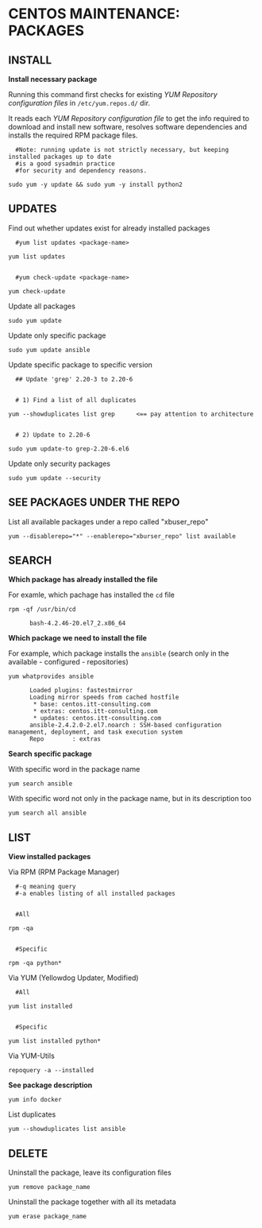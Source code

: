 # CENTOS MAINTENANCE: PACKAGES



## INSTALL

**Install necessary package**

Running this command first checks for existing *YUM Repository configuration files* in `/etc/yum.repos.d/` dir. 

It reads each *YUM Repository configuration file* to get the info required to download and install new software, resolves software dependencies and installs the required RPM package files.
```
  #Note: running update is not strictly necessary, but keeping installed packages up to date 
  #is a good sysadmin practice 
  #for security and dependency reasons.
  
sudo yum -y update && sudo yum -y install python2
```

## UPDATES

Find out whether updates exist for already installed packages
```
  #yum list updates <package-name>
  
yum list updates


  #yum check-update <package-name>
  
yum check-update
```

Update all packages
```
sudo yum update
```

Update only specific package
```
sudo yum update ansible
```

Update specific package to specific version
```
  ## Update 'grep' 2.20-3 to 2.20-6
  
  
  # 1) Find a list of all duplicates
  
yum --showduplicates list grep      <== pay attention to architecture


  # 2) Update to 2.20-6
  
sudo yum update-to grep-2.20-6.el6
```

Update only security packages
```
sudo yum update --security
```


## SEE PACKAGES UNDER THE REPO

List all available packages under a repo called "xbuser_repo"
```
yum --disablerepo="*" --enablerepo="xburser_repo" list available
```


## SEARCH

**Which package has already installed the file**

For examle, which pachage has installed the `cd` file
```
rpm -qf /usr/bin/cd

      bash-4.2.46-20.el7_2.x86_64
```

**Which package we need to install the file**

For example, which package installs the `ansible` (search only in the available - configured - repositories)
```
yum whatprovides ansible

      Loaded plugins: fastestmirror
      Loading mirror speeds from cached hostfile
       * base: centos.itt-consulting.com
       * extras: centos.itt-consulting.com
       * updates: centos.itt-consulting.com
      ansible-2.4.2.0-2.el7.noarch : SSH-based configuration management, deployment, and task execution system
      Repo        : extras
```

**Search specific package**

With specific word in the package name
```
yum search ansible
```

With specific word not only in the package name, but in its description too
```
yum search all ansible
```


## LIST

**View installed packages**

Via RPM (RPM Package Manager)
```
  #-q meaning query 
  #-a enables listing of all installed packages
      
      
  #All
 
rpm -qa


  #Specific
  
rpm -qa python*
```

Via YUM (Yellowdog Updater, Modified)
```
  #All
  
yum list installed


  #Specific
  
yum list installed python*
```

Via YUM-Utils
```
repoquery -a --installed
```

**See package description**

```
yum info docker
```


List duplicates
```
yum --showduplicates list ansible
```


## DELETE

Uninstall the package, leave its configuration files 
```
yum remove package_name
```

Uninstall the package together with all its metadata
```
yum erase package_name
```



























